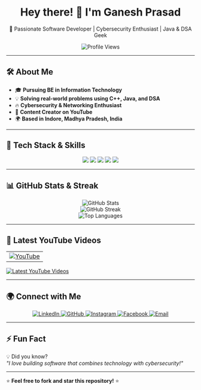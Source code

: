 <h1 align="center"> 
  Hey there! 👋 I'm Ganesh Prasad 
</h1>

<p align="center">
  🚀 Passionate Software Developer | Cybersecurity Enthusiast | Java & DSA Geek
</p>

<p align="center">
  <img src="https://komarev.com/ghpvc/?username=ganeshprasad09&label=Profile%20Views&color=blue&style=flat" alt="Profile Views" />
</p>

---

## 🛠️ About Me
- 🎓 **Pursuing BE in Information Technology**  
- 💡 **Solving real-world problems using C++, Java, and DSA**  
- 🔥 **Cybersecurity & Networking Enthusiast**  
- 🎥 **Content Creator on YouTube**  
- 🌍 **Based in Indore, Madhya Pradesh, India**  

---

## 🚀 Tech Stack & Skills  
<p align="center">
  <img src="https://img.shields.io/badge/C++-blue.svg?style=flat&logo=c%2B%2B" />
  <img src="https://img.shields.io/badge/Java-%23ED8B00.svg?style=flat&logo=openjdk&logoColor=white" />
  <img src="https://img.shields.io/badge/DSA-Data_Structures-red.svg?style=flat&logo=codeforces" />
  <img src="https://img.shields.io/badge/MySQL-Database-orange.svg?style=flat&logo=mysql" />
  <img src="https://img.shields.io/badge/GitHub-%23121011.svg?style=flat&logo=github&logoColor=white" />
</p>

---

## 📊 GitHub Stats & Streak  
<p align="center">
  <img src="https://github-readme-stats.vercel.app/api?username=ganeshprasad09&show_icons=true&theme=tokyonight" alt="GitHub Stats" />
  <br>
  <img src="https://github-readme-streak-stats.herokuapp.com/?user=ganeshprasad09&theme=tokyonight" alt="GitHub Streak" />
  <br>
  <img src="https://github-readme-stats.vercel.app/api/top-langs/?username=ganeshprasad09&layout=compact&theme=tokyonight" alt="Top Languages" />
</p>

---

## 🎥 Latest YouTube Videos  
<!-- YouTube videos auto-updated -->
<table>
  <tr>
    <td>
      <a href="https://www.youtube.com/channel/UC_GZnzpYXeP24lP1b_sgPug">
        <img src="https://img.shields.io/badge/YouTube-Subscribe-red?logo=youtube" alt="YouTube" />
      </a>
    </td>
  </tr>
</table>

[![Latest YouTube Videos](https://github-readme-youtube-latest-video.vercel.app/api?channel_id=UC_GZnzpYXeP24lP1b_sgPug&layout=default&theme=dark)](https://www.youtube.com/channel/UC_GZnzpYXeP24lP1b_sgPug)

---

## 🌍 Connect with Me  
<p align="center">
  <a href="https://www.linkedin.com/in/ganesh-prasad09">
    <img src="https://img.shields.io/badge/LinkedIn-blue?logo=linkedin&logoColor=white" alt="LinkedIn" />
  </a>
  <a href="https://github.com/ganeshprasad09">
    <img src="https://img.shields.io/badge/GitHub-black?logo=github&logoColor=white" alt="GitHub" />
  </a>
  <a href="https://www.instagram.com/_ganesh_p09/">
    <img src="https://img.shields.io/badge/Instagram-pink?logo=instagram&logoColor=white" alt="Instagram" />
  </a>
  <a href="https://www.facebook.com/profile.php?id=100063476495599">
    <img src="https://img.shields.io/badge/Facebook-blue?logo=facebook&logoColor=white" alt="Facebook" />
  </a>
  <a href="mailto:your-email@example.com">
    <img src="https://img.shields.io/badge/Email-DarkGreen?logo=gmail&logoColor=white" alt="Email" />
  </a>
</p>

---

## ⚡ Fun Fact  
💡 Did you know?  
*"I love building software that combines technology with cybersecurity!"*  

---

⭐ **Feel free to fork and star this repository!** ⭐  
